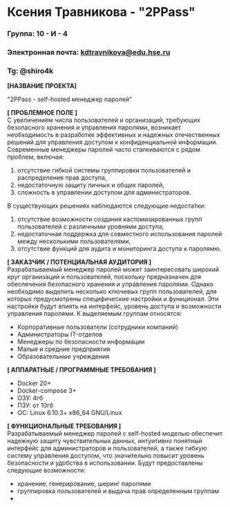 # Ксения Травникова - "2PPass"   
### Группа: 10 - И - 4
### Электронная почта: kdtravnikova@edu.hse.ru
### Tg: @shiro4k


**[НАЗВАНИЕ ПРОЕКТА]**

"2PPass - self-hosted менеджер паролей"

**[ ПРОБЛЕМНОЕ ПОЛЕ ]**   
С увеличением числа пользователей и организаций, требующих безопасного хранения и управления паролями, возникает необходимость в разработке эффективных и надежных отечественных решений для управления доступом к конфиденциальной информации. Современные менеджеры паролей часто сталкиваются с рядом проблем, включая:   
1. отсутствие гибкой системы группировки пользователей и распределения прав доступа,   
2. недостаточную защиту личных и общих паролей,   
3. сложность в управлении доступом для администраторов.

В существующих решениях наблюдаются следующие недостатки:   
1. отсутствие возможности создания кастомизированных групп пользователей с различными уровнями доступа,   
2. недостаточная поддержка для совместного использования паролей между несколькими пользователями,   
3. отсутствие функций для аудита и мониторинга доступа к паролямю. 


**[ ЗАКАЗЧИК / ПОТЕНЦИАЛЬНАЯ АУДИТОРИЯ ]**  
Разрабатываемый менеджер паролей может заинтересовать широкий круг организаций и пользователей, поскольку предназначен для обеспечения безопасного хранения и управления паролями. Однако необходимо выделить несколько ключевых групп пользователей, для которых предусмотрены специфические настройки и функционал. Эти настройки будут влиять на интерфейс, уровень доступа и возможности управления паролями. К выделяемым группам относятся:   
- Корпоративные пользователи (сотрудники компаний)   
- Администраторы IT-отделов   
- Менеджеры по безопасности информации   
- Малые и средние предприятия   
- Образовательные учреждения   


**[ АППАРАТНЫЕ / ПРОГРАММНЫЕ ТРЕБОВАНИЯ ]**   
* Docker 20+
* Docker-compose 3+
* ОЗУ: 4гб
* ПЗУ: от 10гб
* ОС: Linux 6.10.3+ x86_64 GNU/Linux



**[ ФУНКЦИОНАЛЬНЫЕ ТРЕБОВАНИЯ ]**  
Разрабатываемый менеджер паролей с self-hosted моделью обеспечит надежную защиту чувствительных данных, интуитивно понятный интерфейс для администраторов и пользователей, а также гибкую систему управления доступом, что значительно повысит уровень безопасности и удобства в использовании. Будут предоставлены следующие возможности:  
* хранение, генерирование, шеринг паролями
* группировка пользователей и выдача прав определенным группам
* 